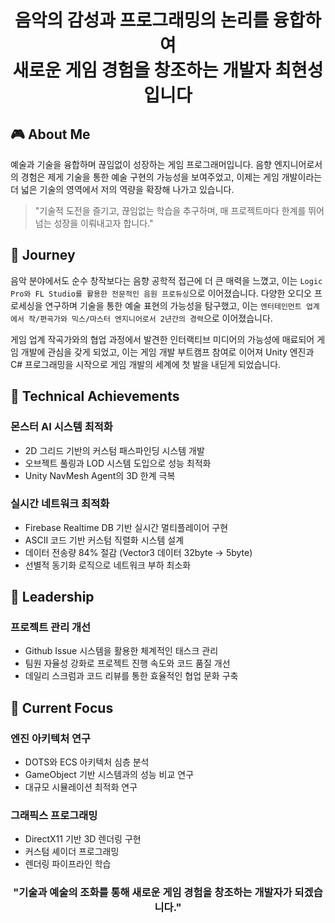 <div align="center">
  <h1>
    음악의 감성과 프로그래밍의 논리를 융합하여<br>
    새로운 게임 경험을 창조하는 개발자 최현성입니다
  </h1>
</div>

## 🎮 About Me

예술과 기술을 융합하며 끊임없이 성장하는 게임 프로그래머입니다. 음향 엔지니어로서의 경험은 제게 기술을 통한 예술 구현의 가능성을 보여주었고, 이제는 게임 개발이라는 더 넓은 기술의 영역에서 저의 역량을 확장해 나가고 있습니다.

> "기술적 도전을 즐기고, 끊임없는 학습을 추구하며, 매 프로젝트마다 한계를 뛰어넘는 성장을 이뤄내고자 합니다."

## 💫 Journey

음악 분야에서도 순수 창작보다는 음향 공학적 접근에 더 큰 매력을 느꼈고, 이는 `Logic Pro와 FL Studio를 활용한 전문적인 음원 프로듀싱`으로 이어졌습니다. 다양한 오디오 프로세싱을 연구하며 기술을 통한 예술 표현의 가능성을 탐구했고, 이는 `엔터테인먼트 업계에서 작/편곡가와 믹스/마스터 엔지니어로서 2년간의 경력`으로 이어졌습니다.

게임 업계 작곡가와의 협업 과정에서 발견한 인터랙티브 미디어의 가능성에 매료되어 게임 개발에 관심을 갖게 되었고, 이는 게임 개발 부트캠프 참여로 이어져 Unity 엔진과 C# 프로그래밍을 시작으로 게임 개발의 세계에 첫 발을 내딛게 되었습니다.

## 🚀 Technical Achievements

### 몬스터 AI 시스템 최적화

- 2D 그리드 기반의 커스텀 패스파인딩 시스템 개발
- 오브젝트 풀링과 LOD 시스템 도입으로 성능 최적화
- Unity NavMesh Agent의 3D 한계 극복

### 실시간 네트워크 최적화

- Firebase Realtime DB 기반 실시간 멀티플레이어 구현
- ASCII 코드 기반 커스텀 직렬화 시스템 설계
- 데이터 전송량 84% 절감 (Vector3 데이터 32byte → 5byte)
- 선별적 동기화 로직으로 네트워크 부하 최소화

## 👥 Leadership

### 프로젝트 관리 개선

- Github Issue 시스템을 활용한 체계적인 태스크 관리
- 팀원 자율성 강화로 프로젝트 진행 속도와 코드 품질 개선
- 데일리 스크럼과 코드 리뷰를 통한 효율적인 협업 문화 구축

## 🎯 Current Focus

### 엔진 아키텍처 연구

- DOTS와 ECS 아키텍처 심층 분석
- GameObject 기반 시스템과의 성능 비교 연구
- 대규모 시뮬레이션 최적화 연구

### 그래픽스 프로그래밍

- DirectX11 기반 3D 렌더링 구현
- 커스텀 셰이더 프로그래밍
- 렌더링 파이프라인 학습

<div align="center">
  <h3>
    "기술과 예술의 조화를 통해 새로운 게임 경험을 창조하는 개발자가 되겠습니다."
  </h3>
</div>

